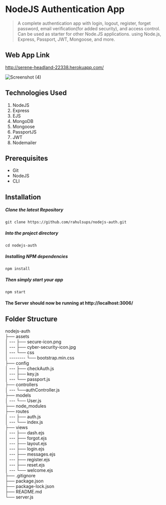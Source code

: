 # NodeJS Authentication App
> A complete authentication app with login, logout, register, forget password, email verification(for added security), and access control. Can be used as starter for other Node.JS applications. using Node.js, Express, Passport, JWT, Mongoose, and more. 

## Web App Link
http://serene-headland-22338.herokuapp.com/

![Screenshot (4)](https://user-images.githubusercontent.com/49118089/90341145-b776a900-e01a-11ea-93c8-4f6864a141c1.png)

## Technologies Used
1.  NodeJS
2.  Express
3.  EJS
4.  MongoDB
5.  Mongoose
6.  PassportJS
7.  JWT
8.  Nodemailer


## Prerequisites
- Git
- NodeJS
- CLI

## Installation

##### Clone the latest Repository

`git clone https://github.com/rahulsups/nodejs-auth.git`

##### Into the project directory

`cd nodejs-auth`

##### Installing NPM dependencies

`npm install`

##### Then simply start your app

`npm start`

#### The Server should now be running at http://localhost:3006/

## Folder Structure

nodejs-auth <br>
├── assets <br>
│ --- ├── secure-icon.png <br>
│ --- ├── cyber-security-icon.jpg <br>
│ --- └── css <br>
│ -------- └── bootstrap.min.css <br>
├── config <br>
│ --- ├── checkAuth.js <br>
│ --- ├── key.js <br>
│ --- └── passport.js <br>
├── controllers <br>
│ --- └──authController.js<br>
├── models <br>
│ --- └── User.js <br>
├── node_modules <br>
├── routes <br>
│ --- ├── auth.js <br>
│ --- └── index.js <br>
├── views <br>
│ --- ├── dash.ejs <br>
│ --- ├── forgot.ejs <br>
│ --- ├── layout.ejs <br>
│ --- ├── login.ejs <br>
│ --- ├── messages.ejs <br>
│ --- ├── register.ejs <br>
│ --- ├── reset.ejs <br>
│ --- └── welcome.ejs <br>
├── .gitignore <br>
├── package.json <br>
├── package-lock.json <br>
├── README.md <br>
└── server.js <br>
